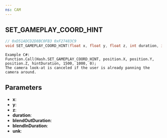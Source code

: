 ```yaml
---
ns: CAM
---
```

## SET_GAMEPLAY_COORD_HINT

```c
// 0xD51ADCD2D8BC0FB3 0xF27483C9
void SET_GAMEPLAY_COORD_HINT(float x, float y, float z, int duration, int blendOutDuration, int blendInDuration, int unk);
```

```
Example C#:  
Function.Call(Hash.SET_GAMEPLAY_COORD_HINT, position.X, position.Y, position.Z, hintDuration, 1500, 1000, 0);  
The camera look-at is canceled if the user is already panning the camera around.  
```

## Parameters
* **x**: 
* **y**: 
* **z**: 
* **duration**: 
* **blendOutDuration**: 
* **blendInDuration**: 
* **unk**: 

